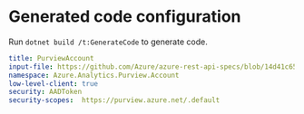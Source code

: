 # Generated code configuration

Run `dotnet build /t:GenerateCode` to generate code.

```yaml
title: PurviewAccount
input-file: https://github.com/Azure/azure-rest-api-specs/blob/14d41c657c0d2afe5646662579d31ab882443479/specification/purview/data-plane/Azure.Analytics.Purview.Account/preview/2019-11-01-preview/account.json
namespace: Azure.Analytics.Purview.Account
low-level-client: true
security: AADToken
security-scopes:  https://purview.azure.net/.default
```